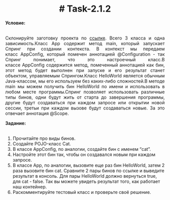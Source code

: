 <h1 align="center"># Task-2.1.2</h1> 
<b>Условие:</b>
<br><br>
<p align="justify">
  Склонируйте заготовку проекта по <a href="https://github.com/VanderDT/Task-2">ссылке</a>. Всего 3 класса и одна зависимость.Класс App содержит метод main, который запускает Спринг при создании контекста. В контекст мы передаем класс AppConfig, который помечен аннотацией @Configuration - так Спринг понимает, что это настроечный класс.В классе AppConfig содержится метод, помеченный аннотацией как бин, этот метод будет выполнен при запуске и его результат станет объектом, управляемым Спрингом.Класс HelloWorld является обычным Java-классом, мы его используем без каких-либо сложностей.В методе main мы можем получить бин HelloWorld по имени и использовать в любом месте программы.Спринг позволяет использовать различные типы бинов, одни будут жить от старта до завершения программы, другие будут создаваться при каждом запросе или открытии новой сессии, третьи при каждом вызове будут создаваться новые. За это отвечает аннотация @Scope.
</p>
  <b>Задание:</b>
  <br><br>
  <ol>
	<li>Прочитайте про виды бинов.</li>
	<li>Создайте POJO-класс Cat.</li>
	<li>В классе AppConfig, по аналогии, создайте бин с именем “cat”.</li>
	<li>Настройте этот бин так, чтобы он создавался новым при каждом запросе.</li>
	<li>В классе App, по аналогии, вызовите еще раз бин HelloWorld, затем 2 раза вызовите бин cat. Сравните 2 пары бинов по ссылке и выведите результат в консоль. Для пары HelloWorld должно вернуться true, для cat - false. Так вы можете увидеть результат того, как работает наш контейнер.</li>
	<li>Раскомментируйте тестовый класс и проверьте своё решение.</li>
</ol>
